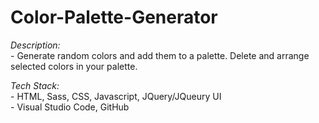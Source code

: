 # Color-Palette-Generator

*Description:*\
    - Generate random colors and add them to a palette. Delete and arrange selected colors in your palette.

*Tech Stack:*\
    - HTML, Sass, CSS, Javascript, JQuery/JQueury UI\
    - Visual Studio Code, GitHub
